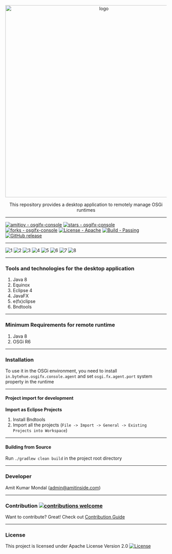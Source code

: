 <p align="center">
  <img width="600" alt="logo" src="https://user-images.githubusercontent.com/13380182/137404892-2e90dbfb-c20d-4267-b1b9-672597d7f2a2.png" />
  <br/>
  <p align="center">This repository provides a desktop application to remotely manage OSGi runtimes</p>
</p>

-----------------------------------------------------------------------------------------------------------

[![amitjoy - osgifx-console](https://img.shields.io/static/v1?label=amitjoy&message=osgi-fx&color=blue&logo=github)](https://github.com/amitjoy/osgifx-console)
[![stars - osgifx-console](https://img.shields.io/github/stars/amitjoy/osgifx-console?style=social)](https://github.com/amitjoy/osgifx-console)
[![forks - osgifx-console](https://img.shields.io/github/forks/amitjoy/osgi-messaging?style=social)](https://github.com/amitjoy/osgifx-console)
[![License - Apache](https://img.shields.io/badge/License-Apache-blue)](#license)
[![Build - Passing](https://img.shields.io/badge/Build-Passing-brightgreen)](https://github.com/amitjoy/osgifx-console/runs/1485969918)
[![GitHub release](https://img.shields.io/github/release/amitjoy/osgifx-console?include_prereleases&sort=semver)](https://github.com/amitjoy/osgifx-console/releases/)

------------------------------------------------------------------------------------------------------------

![1](https://user-images.githubusercontent.com/13380182/137404709-f567056b-59e9-4298-943c-515ac624c961.png)
![2](https://user-images.githubusercontent.com/13380182/137404712-c41ec2a2-3561-4aa0-8061-41f02e8c5819.png)
![3](https://user-images.githubusercontent.com/13380182/137404714-46e64fe5-4a73-41e4-878d-6557e364fafa.png)
![4](https://user-images.githubusercontent.com/13380182/137404717-8d97c245-e03f-42f0-9ebb-e4d9dd131ba0.png)
![5](https://user-images.githubusercontent.com/13380182/137404719-05db8a30-0e97-4b37-bce8-1b03339c491c.png)
![6](https://user-images.githubusercontent.com/13380182/137404724-949e9f07-c0d6-47c7-bf35-7ebbc1b64d2b.png)
![7](https://user-images.githubusercontent.com/13380182/137404725-61553ff7-32c3-45ec-99bb-1c55bf4e03ab.png)
![8](https://user-images.githubusercontent.com/13380182/137404726-eb341a40-ca9d-4bb5-981c-c182f37ec9e0.png)

--------------------------------------------------------------------------------------------------------------

### Tools and technologies for the desktop application

1. Java 8
2. Equinox
3. Eclipse 4
5. JavaFX
6. e(fx)clipse
7. Bndtools

------------------------------------------------------------------------------------------------------------

### Minimum Requirements for remote runtime

1. Java 8
2. OSGi R6

------------------------------------------------------------------------------------------------------------

### Installation

To use it in the OSGi environment, you need to install `in.bytehue.osgifx.console.agent` and set `osgi.fx.agent.port` system property in the runtime

--------------------------------------------------------------------------------------------------------------

#### Project import for development

**Import as Eclipse Projects**

1. Install Bndtools
2. Import all the projects (`File -> Import -> General -> Existing Projects into Workspace`)

--------------------------------------------------------------------------------------------------------------

#### Building from Source

Run `./gradlew clean build` in the project root directory

--------------------------------------------------------------------------------------------------------------

### Developer

Amit Kumar Mondal (admin@amitinside.com)

--------------------------------------------------------------------------------------------------------------

### Contribution [![contributions welcome](https://img.shields.io/badge/contributions-welcome-brightgreen.svg?style=flat)](https://github.com/amitjoy/osgifx-console/issues)

Want to contribute? Great! Check out [Contribution Guide](https://github.com/amitjoy/osgifx-console/blob/main/CONTRIBUTING.md)

--------------------------------------------------------------------------------------------------------------

### License

This project is licensed under Apache License Version 2.0 [![License](http://img.shields.io/badge/license-Apache-blue.svg)](https://www.apache.org/licenses/LICENSE-2.0)
